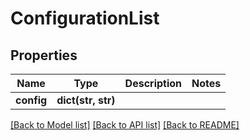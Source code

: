 # ConfigurationList

## Properties
Name | Type | Description | Notes
------------ | ------------- | ------------- | -------------
**config** | **dict(str, str)** |  | 

[[Back to Model list]](../README.md#documentation-for-models) [[Back to API list]](../README.md#documentation-for-api-endpoints) [[Back to README]](../README.md)


